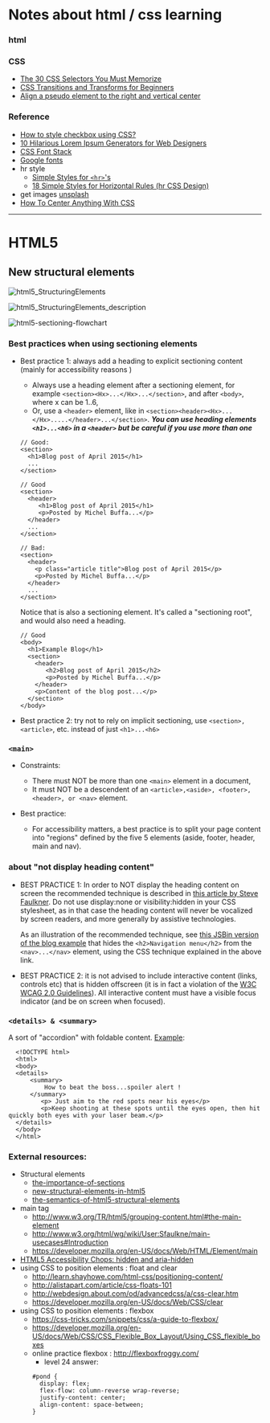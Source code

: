 # Notes about html / css learning

### html

### CSS
- [The 30 CSS Selectors You Must Memorize](https://code.tutsplus.com/tutorials/the-30-css-selectors-you-must-memorize--net-16048)
- [CSS Transitions and Transforms for Beginners](https://robots.thoughtbot.com/transitions-and-transforms)
- [Align a pseudo element to the right and vertical center](https://stackoverflow.com/questions/30055459/align-a-pseudo-element-to-the-right-and-vertical-center)

### Reference
- [How to style checkbox using CSS?](http://stackoverflow.com/questions/4148499/how-to-style-checkbox-using-css)
- [10 Hilarious Lorem Ipsum Generators for Web Designers](http://theultralinx.com/2013/08/10-hilarious-lorem-ipsum-generators-web-designers/)
- [CSS Font Stack](http://www.cssfontstack.com/)
- [Google fonts](https://fonts.google.com/)
- hr style
  - [Simple Styles for ```<hr>```'s](https://css-tricks.com/examples/hrs/)
  - [18 Simple Styles for Horizontal Rules (hr CSS Design)](https://codepen.io/ibrahimjabbari/pen/ozinB)
- get images [unsplash](https://source.unsplash.com/)
- [How To Center Anything With CSS](https://codemyviews.com/blog/how-to-center-anything-with-css)


---
# HTML5
## New structural elements

![html5_StructuringElements](html5_StructuringElements.jpg)

![html5_StructuringElements_description](html5_StructuringElements_description.JPG)

![html5-sectioning-flowchart](html5-sectioning-flowchart.png)

### Best practices when using sectioning elements
- Best practice 1: always add a heading to explicit sectioning content (mainly for accessibility reasons )
  - Always use a heading element after a sectioning element, for example `<section><Hx>...</Hx>...</section>`, and after `<body>`, where x can be 1..6,
  - Or, use a `<header>` element, like in `<section><header><Hx>...</Hx>.....</header>...</section>`. **_You can use heading elements `<h1>...<h6>` in a `<header>` but be careful if you use more than one_**
  ```
  // Good:
  <section>
    <h1>Blog post of April 2015</h1>
    ...
  </section>
  
  // Good
  <section>
    <header>
       <h1>Blog post of April 2015</h1>
       <p>Posted by Michel Buffa...</p>
    </header>
    ...
  </section>
  
  // Bad:
  <section>
    <header>
      <p class="article title">Blog post of April 2015</p>
      <p>Posted by Michel Buffa...</p>
    </header>
    ...
  </section>
  ```
  
  Notice that <body> is also a sectioning element. It's called a "sectioning root", and would also need a heading.
  ```
  // Good
  <body>
    <h1>Example Blog</h1>
    <section>
      <header>
         <h2>Blog post of April 2015</h2>
         <p>Posted by Michel Buffa...</p>
      </header>
      <p>Content of the blog post...</p>
    </section>
  </body>
  ```
  
- Best practice 2: try not to rely on implicit sectioning, use `<section>, <article>`, etc. instead of just `<h1>...<h6>`

### `<main>`
- Constraints:
  - There must NOT be more than one `<main>` element in a document,
  - It must NOT be a descendent of an `<article>,<aside>, <footer>, <header>, or <nav>` element.
  
- Best practice:
  - For accessibility matters, a best practice is to split your page content into "regions" defined by the five 5 elements (aside, footer, header, main and nav).
  
### about "not display heading content"
- BEST PRACTICE 1: In order to NOT display the heading content on screen  the recommended technique  is described in [this article by Steve Faulkner](https://developer.paciellogroup.com/blog/2012/05/html5-accessibility-chops-hidden-and-aria-hidden/). Do not use display:none or visibility:hidden in your CSS stylesheet, as in that case the heading content will never be vocalized by screen readers, and more generally by assistive technologies. 

  As an illustration of the recommended technique, see [this JSBin version of the blog example](http://jsbin.com/savabo/edit?html,css,output) that hides the `<h2>Navigation menu</h2>` from the `<nav>...</nav>` element, using the CSS technique explained in the above link.
  
- BEST PRACTICE 2: it is not advised to include interactive content (links, controls etc) that is hidden offscreen (it is in fact a violation of the [W3C WCAG 2.0 Guidelines](http://www.w3.org/TR/WCAG20/)). All interactive content must have a visible focus indicator (and be on screen when focused).

### `<details> & <summary>`
A sort of "accordion" with foldable content. [Example](https://codepen.io/ApplefaceLisa/pen/yzBxjg):
```
  <!DOCTYPE html>
  <html>
  <body>
  <details>
      <summary>
          How to beat the boss...spoiler alert !
      </summary>
         <p> Just aim to the red spots near his eyes</p>
         <p>Keep shooting at these spots until the eyes open, then hit quickly both eyes with your laser beam.</p>
  </details>
  </body>
  </html>
```

### External resources:
- Structural elements
  - [the-importance-of-sections](http://coding.smashingmagazine.com/2013/01/18/the-importance-of-sections/)
  - [new-structural-elements-in-html5](https://dev.opera.com/articles/new-structural-elements-in-html5/)
  - [the-semantics-of-html5-structural-elements](http://colinaut.com/2009/10/15/the-semantics-of-html5-structural-elements/)
- main tag
  - http://www.w3.org/TR/html5/grouping-content.html#the-main-element
  - http://www.w3.org/html/wg/wiki/User:Sfaulkne/main-usecases#Introduction
  - https://developer.mozilla.org/en-US/docs/Web/HTML/Element/main
- [HTML5 Accessibility Chops: hidden and aria-hidden](https://developer.paciellogroup.com/blog/2012/05/html5-accessibility-chops-hidden-and-aria-hidden/)
- using CSS to position elements : float and clear
  - http://learn.shayhowe.com/html-css/positioning-content/
  - http://alistapart.com/article/css-floats-101
  - http://webdesign.about.com/od/advancedcss/a/css-clear.htm
  - https://developer.mozilla.org/en-US/docs/Web/CSS/clear
- using CSS to position elements : flexbox
  - https://css-tricks.com/snippets/css/a-guide-to-flexbox/
  - https://developer.mozilla.org/en-US/docs/Web/CSS/CSS_Flexible_Box_Layout/Using_CSS_flexible_boxes
  - online practice flexbox : http://flexboxfroggy.com/
    - level 24 answer:
    ```
    #pond {
      display: flex;
      flex-flow: column-reverse wrap-reverse;
      justify-content: center;
      align-content: space-between;
    }
    ```
